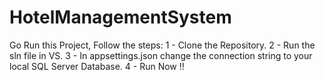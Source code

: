 # HotelManagementSystem

Go Run this Project, Follow the steps:
1 - Clone the Repository.
2 - Run the sln file in VS.
3 - In appsettings.json change the connection string to your local SQL Server Database.
4 - Run Now !! 
